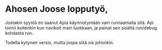 # Ahosen Joose lopputyö,

Jostakin syystä en saanut Apia käynnistymään vain runnaamalla sitä. Api toimii kuitenkin kun navikoit main luokkaan, ja painat sen sisältä run/debug kohdasta run. 

Todella kytynen versio, mutta jospa siitä ois johonkin.
